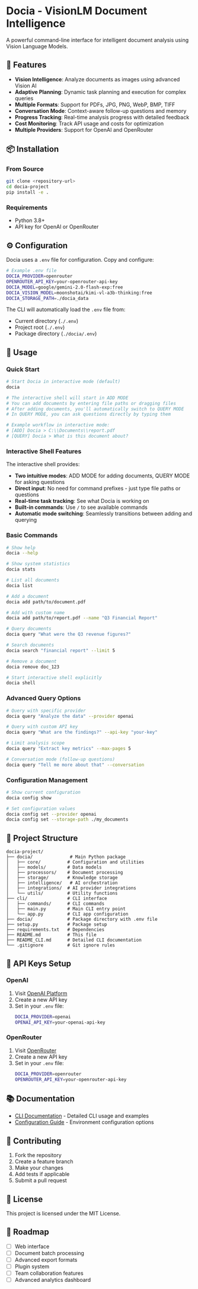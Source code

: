 # Docia - VisionLM Document Intelligence

A powerful command-line interface for intelligent document analysis using Vision Language Models.

## 🚀 Features

- **Vision Intelligence**: Analyze documents as images using advanced Vision AI
- **Adaptive Planning**: Dynamic task planning and execution for complex queries
- **Multiple Formats**: Support for PDFs, JPG, PNG, WebP, BMP, TIFF
- **Conversation Mode**: Context-aware follow-up questions and memory
- **Progress Tracking**: Real-time analysis progress with detailed feedback
- **Cost Monitoring**: Track API usage and costs for optimization
- **Multiple Providers**: Support for OpenAI and OpenRouter

## 📦 Installation

### From Source

```bash
git clone <repository-url>
cd docia-project
pip install -e .
```

### Requirements

- Python 3.8+
- API key for OpenAI or OpenRouter

## ⚙️ Configuration

Docia uses a `.env` file for configuration. Copy and configure:

```bash
# Example .env file
DOCIA_PROVIDER=openrouter
OPENROUTER_API_KEY=your-openrouter-api-key
DOCIA_MODEL=google/gemini-2.0-flash-exp:free
DOCIA_VISION_MODEL=moonshotai/kimi-vl-a3b-thinking:free
DOCIA_STORAGE_PATH=./docia_data
```

The CLI will automatically load the `.env` file from:
- Current directory (`./.env`)
- Project root (`./.env`)
- Package directory (`./docia/.env`)

## 🎯 Usage

### Quick Start

```bash
# Start Docia in interactive mode (default)
docia

# The interactive shell will start in ADD MODE
# You can add documents by entering file paths or dragging files
# After adding documents, you'll automatically switch to QUERY MODE
# In QUERY MODE, you can ask questions directly by typing them

# Example workflow in interactive mode:
# [ADD] Docia > C:\\Documents\\report.pdf
# [QUERY] Docia > What is this document about?
```

### Interactive Shell Features

The interactive shell provides:
- **Two intuitive modes**: ADD MODE for adding documents, QUERY MODE for asking questions
- **Direct input**: No need for command prefixes - just type file paths or questions
- **Real-time task tracking**: See what Docia is working on
- **Built-in commands**: Use `/` to see available commands
- **Automatic mode switching**: Seamlessly transitions between adding and querying

### Basic Commands

```bash
# Show help
docia --help

# Show system statistics
docia stats

# List all documents
docia list

# Add a document
docia add path/to/document.pdf

# Add with custom name
docia add path/to/report.pdf --name "Q3 Financial Report"

# Query documents
docia query "What were the Q3 revenue figures?"

# Search documents
docia search "financial report" --limit 5

# Remove a document
docia remove doc_123

# Start interactive shell explicitly
docia shell
```

### Advanced Query Options

```bash
# Query with specific provider
docia query "Analyze the data" --provider openai

# Query with custom API key
docia query "What are the findings?" --api-key "your-key"

# Limit analysis scope
docia query "Extract key metrics" --max-pages 5

# Conversation mode (follow-up questions)
docia query "Tell me more about that" --conversation
```

### Configuration Management

```bash
# Show current configuration
docia config show

# Set configuration values
docia config set --provider openai
docia config set --storage-path ./my_documents
```

## 📁 Project Structure

```
docia-project/
├── docia/              # Main Python package
│   ├── core/          # Configuration and utilities
│   ├── models/        # Data models
│   ├── processors/    # Document processing
│   ├── storage/       # Knowledge storage
│   ├── intelligence/   # AI orchestration
│   ├── integrations/  # AI provider integrations
│   └── utils/         # Utility functions
├── cli/               # CLI interface
│   ├── commands/      # CLI commands
│   ├── main.py        # Main CLI entry point
│   └── app.py         # CLI app configuration
├── docia/             # Package directory with .env file
├── setup.py           # Package setup
├── requirements.txt   # Dependencies
├── README.md          # This file
├── README_CLI.md      # Detailed CLI documentation
└── .gitignore         # Git ignore rules
```

## 🔧 API Keys Setup

### OpenAI
1. Visit [OpenAI Platform](https://platform.openai.com/api-keys)
2. Create a new API key
3. Set in your `.env` file:
   ```bash
   DOCIA_PROVIDER=openai
   OPENAI_API_KEY=your-openai-api-key
   ```

### OpenRouter
1. Visit [OpenRouter](https://openrouter.ai/keys)
2. Create a new API key
3. Set in your `.env` file:
   ```bash
   DOCIA_PROVIDER=openrouter
   OPENROUTER_API_KEY=your-openrouter-api-key
   ```

## 📚 Documentation

- [CLI Documentation](README_CLI.md) - Detailed CLI usage and examples
- [Configuration Guide](docia/.env) - Environment configuration options

## 🤝 Contributing

1. Fork the repository
2. Create a feature branch
3. Make your changes
4. Add tests if applicable
5. Submit a pull request

## 📄 License

This project is licensed under the MIT License.

## 🔮 Roadmap

- [ ] Web interface
- [ ] Document batch processing
- [ ] Advanced export formats
- [ ] Plugin system
- [ ] Team collaboration features
- [ ] Advanced analytics dashboard
